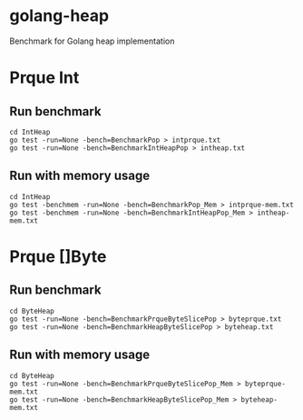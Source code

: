 # golang-heap
Benchmark for Golang heap implementation

# Prque Int

## Run benchmark
```
cd IntHeap
go test -run=None -bench=BenchmarkPop > intprque.txt
go test -run=None -bench=BenchmarkIntHeapPop > intheap.txt
```

## Run with memory usage
```
cd IntHeap
go test -benchmem -run=None -bench=BenchmarkPop_Mem > intprque-mem.txt
go test -benchmem -run=None -bench=BenchmarkIntHeapPop_Mem > intheap-mem.txt
```

# Prque []Byte

## Run benchmark
```
cd ByteHeap
go test -run=None -bench=BenchmarkPrqueByteSlicePop > byteprque.txt
go test -run=None -bench=BenchmarkHeapByteSlicePop > byteheap.txt
```

## Run with memory usage
```
cd ByteHeap
go test -run=None -bench=BenchmarkPrqueByteSlicePop_Mem > byteprque-mem.txt
go test -run=None -bench=BenchmarkHeapByteSlicePop_Mem > byteheap-mem.txt
```